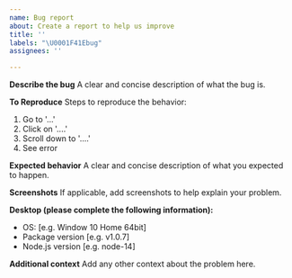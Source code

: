 ```yaml
---
name: Bug report
about: Create a report to help us improve
title: ''
labels: "\U0001F41Ebug"
assignees: ''

---
```


**Describe the bug**
A clear and concise description of what the bug is.

**To Reproduce**
Steps to reproduce the behavior:
1. Go to '...'
2. Click on '....'
3. Scroll down to '....'
4. See error

**Expected behavior**
A clear and concise description of what you expected to happen.

**Screenshots**
If applicable, add screenshots to help explain your problem.

**Desktop (please complete the following information):**
 - OS: [e.g. Window 10 Home 64bit]
 - Package version [e.g. v1.0.7]
 - Node.js version [e.g. node-14]

**Additional context**
Add any other context about the problem here.
